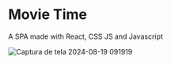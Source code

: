 # Movie Time
A SPA made with React, CSS JS and Javascript

![Captura de tela 2024-08-19 091919](https://github.com/user-attachments/assets/2472da74-a789-4b77-abb4-55023d5715b8)
